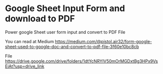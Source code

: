 # Google Sheet Input Form and download to PDF
Power google Sheet user form input and convert to PDF File

You can read at Medium 
https://medium.com/@pistol.air32/form-google-sheet-used-to-google-doc-and-convert-to-pdf-file-3f60e10bc8cb

File
https://drive.google.com/drive/folders/1dtYcNRYlV50mOrMGDxtBg3HPx9VsEiAt?usp=drive_link

